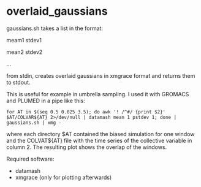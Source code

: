 # overlaid_gaussians

gaussians.sh takes a list in the format:

meam1 stdev1

mean2 stdev2

...

from stdin, creates overlaid gaussians in xmgrace format and returns them to stdout.

This is useful for example in umbrella sampling.
I used it with GROMACS and PLUMED in a pipe like this:

``for AT in $(seq 0.5 0.025 3.5); do awk '! /^#/ {print $2}' $AT/COLVAR${AT} 2>/dev/null | datamash mean 1 pstdev 1; done | gaussians.sh | xmg -``

where each directory \$AT contained the biased simulation for one window and the COLVAT\${AT} file with the time series of the collective variable in column 2.
The resulting plot shows the overlap of the windows.

Required software:
 - datamash
 - xmgrace (only for plotting afterwards)
